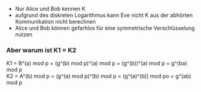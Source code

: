 - Nur Alice und Bob kennen K
- aufgrund des diskreten Logarithmus kann Eve nicht K aus der abhörten Kommunikation nicht berechnen 
- Alice und Bob können gefarhlos für eine symmetrische Verschlüsselung nutzen

### Aber warum ist K1 = K2

K1 = B^(a) mod p = (g^(b) mod p)^(a) mod p = (g^(b))^(a) mod p = g^(ba) mod p  
K2 = A^(b) mod p = (g^(a) mod p)^(b) mod p = (g^(a)^(b)) mod po = g^(ab) mod p


